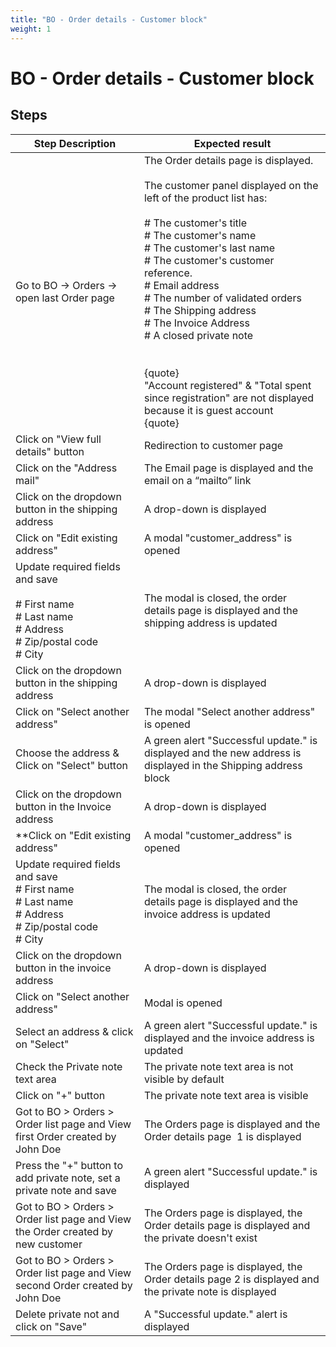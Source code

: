 ```yaml
---
title: "BO - Order details - Customer block"
weight: 1
---
```


# BO - Order details - Customer block
## Steps
| Step Description | Expected result |
| ----- | ----- |
| Go to BO -> Orders -> open last Order page | The Order details page is displayed.<br><br>The customer panel displayed on the left of the product list has: <br><br># The customer's title<br># The customer's name<br># The customer's last name<br># The customer's customer reference.<br># Email address<br># The number of validated orders<br># The Shipping address<br># The Invoice Address<br># A closed private note<br><br><br>{quote}<br>"Account registered" & "Total spent since registration" are not displayed because it is guest account<br>{quote} |
| Click on "View full details" button | Redirection to customer page |
| Click on the "Address mail" | The Email page is displayed and the email on a “mailto” link |
| Click on the  dropdown button in the shipping address | A drop-down is displayed |
| Click on "Edit existing address" | A modal "customer_address" is opened |
| Update required fields and save<br><br># First name<br># Last name<br># Address<br># Zip/postal code<br># City | The modal is closed, the order details page is displayed and the shipping address is updated |
| Click on the dropdown button in the shipping address | A drop-down is displayed |
| Click on "Select another address" | The modal "Select another address"  is opened |
| Choose the address & Click on "Select" button | A green alert "Successful update." is displayed and the new address is displayed in the Shipping address block |
| Click on the dropdown button in the Invoice address | A drop-down is displayed |
| **Click on "Edit existing address" | A modal "customer_address" is opened |
| Update required fields and save<br> # First name<br> # Last name<br> # Address<br> # Zip/postal code<br> # City | The modal is closed, the order details page is displayed and the invoice address is updated |
| Click on the dropdown button in the invoice address | A drop-down is displayed |
| Click on "Select another address" | Modal is opened |
| Select an address & click on "Select" | A green alert "Successful update." is displayed and the invoice address is updated |
| Check the Private note text area | The private note text area is not visible by default |
| Click on "+" button | The private note text area is visible |
| Got to BO > Orders > Order list page and View first Order created by John Doe | The Orders page is displayed and the Order details page  1 is displayed |
| Press the "+" button to add private note, set a private note and save | A green alert "Successful update." is displayed |
| Got to BO > Orders > Order list page and View the Order created by new customer | The Orders page is displayed, the Order details page is displayed and the private doesn't exist |
| Got to BO > Orders > Order list page and View second Order created by John Doe | The Orders page is displayed, the Order details page 2 is displayed and the private note is displayed |
| Delete private not and click on "Save" | A "Successful update." alert is displayed |
